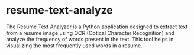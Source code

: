 # resume-text-analyze
The Resume Text Analyzer is a Python application designed to extract text from a resume image using OCR (Optical Character Recognition) and analyze the frequency of words present in the text. This tool helps in visualizing the most frequently used words in a resume.
